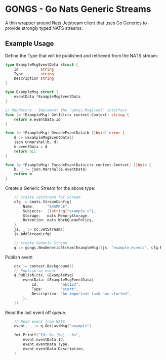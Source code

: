 # GONGS - Go Nats Generic Streams

A thin wrapper around Nats Jetstream client that uses Go Generics to provide strongly typed NATS streams.

## Example Usage

Define the Type that will be published and retrieved from the NATS stream:

```go
type ExampleMsgEventData struct {
	Id          string
	Type        string
	Description string
}

type ExampleMsg struct {
	eventData *ExampleMsgEventData
}

// Mandatory - Implement the `gongs.MsgEvent` interface
func (e *ExampleMsg) GetId(ctx context.Context) string {
	return e.eventData.Id
}

func (e *ExampleMsg) DecodeEventData(b []byte) error {
	d := &ExampleMsgEventData{}
	json.Unmarshal(b, d)
	e.eventData = d
	return nil
}

func (e *ExampleMsg) EncodeEventData(ctx context.Context) []byte {
	b, _ := json.Marshal(e.eventData)
	return b
}
```

Create a Generic Stream for the above type:

```go
	// create Jetstream for Stream
	cfg := &nats.StreamConfig{
		Name:      "EXAMPLE",
		Subjects:  []string{"example.>"},
		Storage:   nats.MemoryStorage,
		Retention: nats.WorkQueuePolicy,
	}
	js, _ := nc.JetStream()
	js.AddStream(cfg)

	// create Generic Stream
	q := gongs.NewGenericStream[ExampleMsg](js, "example.events", cfg.Name)
```

Publish event

```go
	ctx := context.Background()
	// Publish an event
	q.Publish(ctx, &ExampleMsg{
		eventData: &ExampleMsgEventData{
			Id:          "abc123",
			Type:        "start",
			Description: "An important task has started",
		},
	})
```

Read the last event off queue.

```go
	// Read event from NATS
	event, _ := q.GetLastMsg("example")

	fmt.Printf("Id: %s [%s] - %s",
		event.eventData.Id,
		event.eventData.Type,
		event.eventData.Description,
	)
```